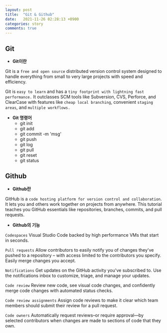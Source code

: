 ```yaml
---
layout: post
title:  "Git & Github"
date:   2021-11-26 02:28:13 +0900
categories: story
comments: true
---
```


## __Git__

- __Git이란__

Git is a `free and open source` distributed version control system designed to handle everything from small to very large projects with speed and efficiency.

Git is `easy to learn` and has a `tiny footprint with lightning fast performance.` It outclasses SCM tools like Subversion, CVS, Perforce, and ClearCase with features like `cheap local branching`, convenient `staging areas`, and `multiple workflows.`

- __Git 명령어__
    + git init
    + git add
    + git commit -m 'msg'
    + git push
    + git log
    + git pull
    + git reset
    + git status

## __Github__

- __Github란__

GitHub is a `code hosting platform for version control and collaboration`. It lets you and others work together on projects from anywhere. This tutorial teaches you GitHub essentials like repositories, branches, commits, and pull requests.

- __Github의 기능__

`Codespaces`
Visual Studio Code backed by high performance VMs that start in seconds.

`Pull requests`
Allow contributors to easily notify you of changes they've pushed to a repository – with access limited to the contributors you specify. Easily merge changes you accept.

`Notifications`
Get updates on the GitHub activity you've subscribed to. Use the notifications inbox to customize, triage, and manage your updates.

`Code review`
Review new code, see visual code changes, and confidently merge code changes with automated status checks.

`Code review assignments`
Assign code reviews to make it clear which team members should submit their review for a pull request.

`Code owners`
Automatically request reviews–or require approval—by selected contributors when changes are made to sections of code that they own.